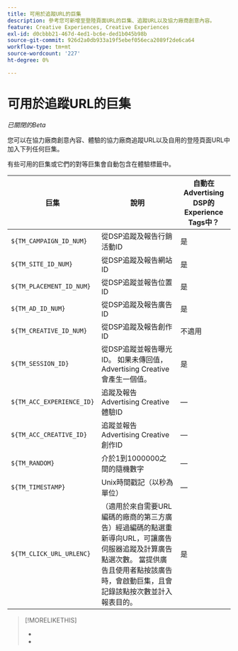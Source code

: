 ```yaml
---
title: 可用於追蹤URL的巨集
description: 參考您可新增至登陸頁面URL的巨集、追蹤URL以及協力廠商創意內容。
feature: Creative Experiences, Creative Experiences
exl-id: d0cbbb21-467d-4ed1-bc6e-ded1b045b98b
source-git-commit: 926d2a0db933a19f5ebef056eca2089f2de6ca64
workflow-type: tm+mt
source-wordcount: '227'
ht-degree: 0%

---
```


# 可用於追蹤URL的巨集

*已關閉的Beta*

<!-- More feature metadata??? -->

您可以在協力廠商創意內容、體驗的協力廠商追蹤URL以及自用的登陸頁面URL中加入下列任何巨集。

有些可用的巨集或它們的對等巨集會自動包含在體驗標籤中。

<!-- Later: 

| Macro | Description | Automatically in experience tags for Advertising DSP? | Automatically in experience tags for [!DNL Google Campaign Manager 360]? |
| --- | --- | --- | --- |
| `${TM_CAMPAIGN_ID_NUM}` | Tracks and reports the campaign ID from the DSP | Yes | No, but tags include the equivalent [!DNL Google Campaign Manager 360] macro `%ebuy!` |
| `${TM_SITE_ID_NUM}` | Tracks and reports the site ID from the DSP | Yes | No, but tags include the equivalent [!DNL Google Campaign Manager 360] macro `%esid!` |
| `${TM_PLACEMENT_ID_NUM}` | Tracks and reports the placement ID from the DSP | Yes | No, but tags include the equivalent [!DNL Google Campaign Manager 360] macro `%epid!` |
| `${TM_AD_ID_NUM}` | Tracks and reports the ad ID from the DSP | Yes | No, but tags include the equivalent [!DNL Google Campaign Manager 360] macro `%eaid!` |
| `${TM_CREATIVE_ID_NUM}` | Tracks and reports the creative ID from the DSP | N/A | No, but tags include the equivalent [!DNL Google Campaign Manager 360] macro `%ecid!` |
| `${TM_SESSION_ID}` | Tracks and reports the impression ID from the DSP. If a value isn't returned, Advertising Creative generates one. | Yes | &mdash; |
| `${TM_ACC_EXPERIENCE_ID}` | Tracks and reports the Advertising Creative experience ID | &mdash; | &mdash; |
| `${TM_ACC_CREATIVE_ID}` | Tracks and reports the Advertising Creative creative ID | &mdash; | &mdash; |
| `${TM_RANDOM}` | A random number between 1 and 1000000 | &mdash; | &mdash; |
| `${TM_TIMESTAMP}` | The Unix Timestamp (in seconds) | &mdash; | &mdash; |
| `${TM_CLICK_URL_URLENC}` | (For third-party ads from vendors who require URL encoding) The encoded click redirect URL, which enables ad servers to track and count ad clicks. When the ad is served and the user clicks on it, the macro is activated, and the click is recorded and counted for reporting purposes. | Yes | &mdash; |

-->

| 巨集 | 說明 | 自動在Advertising DSP的Experience Tags中？ |
| --- | --- | --- |
| `${TM_CAMPAIGN_ID_NUM}` | 從DSP追蹤及報告行銷活動ID | 是 |
| `${TM_SITE_ID_NUM}` | 從DSP追蹤及報告網站ID | 是 |
| `${TM_PLACEMENT_ID_NUM}` | 從DSP追蹤並報告位置ID | 是 |
| `${TM_AD_ID_NUM}` | 從DSP追蹤及報告廣告ID | 是 |
| `${TM_CREATIVE_ID_NUM}` | 從DSP追蹤及報告創作ID | 不適用 |
| `${TM_SESSION_ID}` | 從DSP追蹤並報告曝光ID。 如果未傳回值，Advertising Creative會產生一個值。 | 是 |
| `${TM_ACC_EXPERIENCE_ID}` | 追蹤及報告Advertising Creative體驗ID | — |
| `${TM_ACC_CREATIVE_ID}` | 追蹤並報告Advertising Creative創作ID | — |
| `${TM_RANDOM}` | 介於1到1000000之間的隨機數字 | — |
| `${TM_TIMESTAMP}` | Unix時間戳記（以秒為單位） | — |
| `${TM_CLICK_URL_URLENC}` | （適用於來自需要URL編碼的廠商的第三方廣告）經過編碼的點選重新導向URL，可讓廣告伺服器追蹤及計算廣告點選次數。 當提供廣告且使用者點按該廣告時，會啟動巨集，且會記錄該點按次數並計入報表目的。 | 是 |

>[!MORELIKETHIS]
>
>* 
>* 
